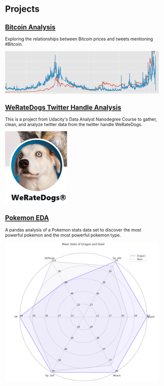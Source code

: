# **Projects**

## [Bitcoin Analysis](https://github.com/johngncook/Bitcoin-Analysis)

Exploring the relationships between Bitcoin prices and tweets mentioning #Bitcoin.

![](/Images/bitcoin_analysis_image_1.JPG)<br/>  


## [WeRateDogs Twitter Handle Analysis](https://github.com/johngncook/WeRateDogs-Analysis)

This is a project from Udacity's Data Analyst Nanodegree Course to gather, clean, and analyze twitter data from the twitter handle WeRateDogs.

![](/Images/WeRateDogs.PNG)

## [Pokemon EDA](https://github.com/johngncook/pokemon-analysis)

A pandas analysis of a Pokemon stats data set to discover the most powerful pokemon and the most powerful pokemon type.

![](/Images/pokemon_image.PNG)


